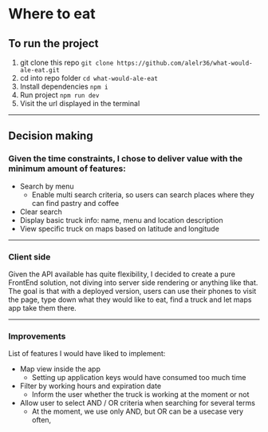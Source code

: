# Where to eat

## To run the project

1. git clone this repo `git clone https://github.com/alelr36/what-would-ale-eat.git`
2. cd into repo folder `cd what-would-ale-eat`
3. Install dependencies `npm i`
4. Run project `npm run dev`
5. Visit the url displayed in the terminal

---

## Decision making

### Given the time constraints, I chose to deliver value with the minimum amount of features:

- Search by menu
  - Enable multi search criteria, so users can search places where they can find pastry and coffee
- Clear search
- Display basic truck info: name, menu and location description
- View specific truck on maps based on latitude and longitude

---

### Client side

Given the API available has quite flexibility, I decided to create a pure FrontEnd solution, not diving into server side rendering or anything like that.
The goal is that with a deployed version, users can use their phones to visit the page, type down what they would like to eat, find a truck and let maps app take them there.

---

### Improvements

List of features I would have liked to implement:

- Map view inside the app
  - Setting up application keys would have consumed too much time
- Filter by working hours and expiration date
  - Inform the user whether the truck is working at the moment or not
- Allow user to select AND / OR criteria when searching for several terms
  - At the moment, we use only AND, but OR can be a usecase very often,

